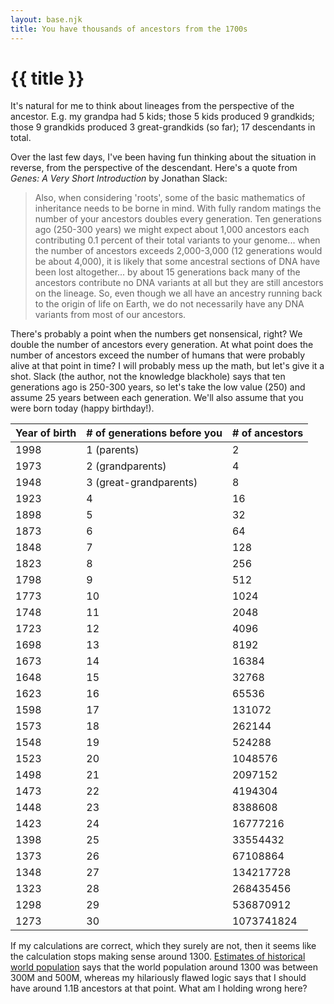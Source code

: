 ```yaml
---
layout: base.njk
title: You have thousands of ancestors from the 1700s
---
```


# {{ title }}

It's natural for me to think about lineages from the perspective of the
ancestor. E.g. my grandpa had 5 kids; those 5 kids produced 9 grandkids; those
9 grandkids produced 3 great-grandkids (so far); 17 descendants in total.

Over the last few days, I've been having fun thinking about the situation in
reverse, from the perspective of the descendant. Here's a quote from *Genes:
A Very Short Introduction* by Jonathan Slack:

> Also, when considering 'roots', some of the basic mathematics of inheritance
> needs to be borne in mind. With fully random matings the number of your
> ancestors doubles every generation. Ten generations ago (250-300 years) we
> might expect about 1,000 ancestors each contributing 0.1 percent of their
> total variants to your genome... when the number of ancestors exceeds 
> 2,000-3,000 (12 generations would be about 4,000), it is likely that some
> ancestral sections of DNA have been lost altogether... by about 15
> generations back many of the ancestors contribute no DNA variants at all but
> they are still ancestors on the lineage. So, even though we all have an
> ancestry running back to the origin of life on Earth, we do not necessarily
> have any DNA variants from most of our ancestors.

There's probably a point when the numbers get nonsensical, right? We double
the number of ancestors every generation. At what point does the number of
ancestors exceed the number of humans that were probably alive at that point
in time? I will probably mess up the math, but let's give it a shot. Slack
(the author, not the knowledge blackhole) says that ten generations ago is
250-300 years, so let's take the low value (250) and assume 25 years between
each generation. We'll also assume that you were born today (happy birthday!).

<table>
  <thead>
    <tr>
      <th>Year of birth</th>
      <th># of generations before you</th>
      <th># of ancestors</th>
    </tr>
  </thead>
  <tbody>
    <tr>
      <td>1998</td>
      <td>1 (parents)</td>
      <td>2</td>
    </tr>
    <tr>
      <td>1973</td>
      <td>2 (grandparents)</td>
      <td>4</td>
    </tr>
    <tr>
      <td>1948</td>
      <td>3 (great-grandparents)</td>
      <td>8</td>
    </tr>
    <tr>
      <td>1923</td>
      <td>4</td>
      <td>16</td>
    </tr>
    <tr>
      <td>1898</td>
      <td>5</td>
      <td>32</td>
    </tr>
    <tr>
      <td>1873</td>
      <td>6</td>
      <td>64</td>
    </tr>
    <tr>
      <td>1848</td>
      <td>7</td>
      <td>128</td>
    </tr>
    <tr>
      <td>1823</td>
      <td>8</td>
      <td>256</td>
    </tr>
    <tr>
      <td>1798</td>
      <td>9</td>
      <td>512</td>
    </tr>
    <tr>
      <td>1773</td>
      <td>10</td>
      <td>1024</td>
    </tr>
    <tr>
      <td>1748</td>
      <td>11</td>
      <td>2048</td>
    </tr>
    <tr>
      <td>1723</td>
      <td>12</td>
      <td>4096</td>
    </tr>
    <tr>
      <td>1698</td>
      <td>13</td>
      <td>8192</td>
    </tr>
    <tr>
      <td>1673</td>
      <td>14</td>
      <td>16384</td>
    </tr>
    <tr>
      <td>1648</td>
      <td>15</td>
      <td>32768</td>
    </tr>
    <tr>
      <td>1623</td>
      <td>16</td>
      <td>65536</td>
    </tr>
    <tr>
      <td>1598</td>
      <td>17</td>
      <td>131072</td>
    </tr>
    <tr>
      <td>1573</td>
      <td>18</td>
      <td>262144</td>
    </tr>
    <tr>
      <td>1548</td>
      <td>19</td>
      <td>524288</td>
    </tr>
    <tr>
      <td>1523</td>
      <td>20</td>
      <td>1048576</td>
    </tr>
    <tr>
      <td>1498</td>
      <td>21</td>
      <td>2097152</td>
    </tr>
    <tr>
      <td>1473</td>
      <td>22</td>
      <td>4194304</td>
    </tr>
    <tr>
      <td>1448</td>
      <td>23</td>
      <td>8388608</td>
    </tr>
    <tr>
      <td>1423</td>
      <td>24</td>
      <td>16777216</td>
    </tr>
    <tr>
      <td>1398</td>
      <td>25</td>
      <td>33554432</td>
    </tr>
    <tr>
      <td>1373</td>
      <td>26</td>
      <td>67108864</td>
    </tr>
    <tr>
      <td>1348</td>
      <td>27</td>
      <td>134217728</td>
    </tr>
    <tr>
      <td>1323</td>
      <td>28</td>
      <td>268435456</td>
    </tr>
    <tr>
      <td>1298</td>
      <td>29</td>
      <td>536870912</td>
    </tr>
    <tr>
      <td>1273</td>
      <td>30</td>
      <td>1073741824</td>
    </tr>
  </tbody>
</table>

If my calculations are correct, which they surely are not, then it seems like
the calculation stops making sense around 1300. [Estimates of historical
world population](https://en.wikipedia.org/wiki/Estimates_of_historical_world_population)
says that the world population around 1300 was between 300M and 500M, whereas my
hilariously flawed logic says that I should have around 1.1B ancestors at that
point. What am I holding wrong here?
